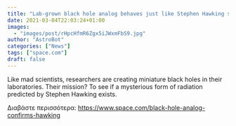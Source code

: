 ```yaml
---
title: "Lab-grown black hole analog behaves just like Stephen Hawking said it would"
date: 2021-03-04T22:03:24+01:00
images:
  - "images/post/rHpcHfmR6Zgx5iJWxmFbS9.jpg"
author: "AstroBot"
categories: ["News"]
tags: ["space.com"]
draft: false
---
```


Like mad scientists, researchers are creating miniature black holes in their laboratories. Their mission? To see if a mysterious form of radiation predicted by Stephen Hawking exists. 

Διαβάστε περισσότερα: https://www.space.com/black-hole-analog-confirms-hawking
